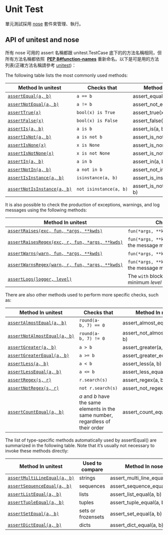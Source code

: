 # Unit Test

單元測試採用 [nose](http://nose.readthedocs.io) 套件來管理、執行。



## API of unitest and nose

所有 nose 可用的 assert 名稱都跟 unitest.TestCase 底下的的方法名稱相同，但所有方法名稱都依照  [**PEP 8#function-names**](https://www.python.org/dev/peps/pep-0008#function-names) 重新命名。以下是可是用的方法列表(正確方法名稱請參考 [unitest](https://docs.python.org/3/library/unittest.html))：



The following table lists the most commonly used methods:

| Method In unitest                        | Checks that            | Method In nose               |
| ---------------------------------------- | ---------------------- | ---------------------------- |
| [`assertEqual(a, b)`](https://docs.python.org/3/library/unittest.html#unittest.TestCase.assertEqual) | `a == b`               | assert_equal(a, b)           |
| [`assertNotEqual(a, b)`](https://docs.python.org/3/library/unittest.html#unittest.TestCase.assertNotEqual) | `a != b`               | assert_not_equal(a, b)       |
| [`assertTrue(x)`](https://docs.python.org/3/library/unittest.html#unittest.TestCase.assertTrue) | `bool(x) is True`      | assert_true(x)               |
| [`assertFalse(x)`](https://docs.python.org/3/library/unittest.html#unittest.TestCase.assertFalse) | `bool(x) is False`     | assert_false(x)              |
| [`assertIs(a, b)`](https://docs.python.org/3/library/unittest.html#unittest.TestCase.assertIs) | `a is b`               | assert_is(a, b)              |
| [`assertIsNot(a, b)`](https://docs.python.org/3/library/unittest.html#unittest.TestCase.assertIsNot) | `a is not b`           | assert_is_not(a, b)          |
| [`assertIsNone(x)`](https://docs.python.org/3/library/unittest.html#unittest.TestCase.assertIsNone) | `x is None`            | assert_is_none(x)            |
| [`assertIsNotNone(x)`](https://docs.python.org/3/library/unittest.html#unittest.TestCase.assertIsNotNone) | `x is not None`        | assert_is_not_none(x)        |
| [`assertIn(a, b)`](https://docs.python.org/3/library/unittest.html#unittest.TestCase.assertIn) | `a in b`               | assert_in(a, b)              |
| [`assertNotIn(a, b)`](https://docs.python.org/3/library/unittest.html#unittest.TestCase.assertNotIn) | `a not in b`           | assert_not_in(a, b)          |
| [`assertIsInstance(a, b)`](https://docs.python.org/3/library/unittest.html#unittest.TestCase.assertIsInstance) | `isinstance(a, b)`     | assert_is_instance(a, b)     |
| [`assertNotIsInstance(a, b)`](https://docs.python.org/3/library/unittest.html#unittest.TestCase.assertNotIsInstance) | `not isinstance(a, b)` | assert_is_not_instance(a, b) |

It is also possible to check the production of exceptions, warnings, and log messages using the following methods:

| Method In unitest                        | Checks that                              | Method In nose                           |
| ---------------------------------------- | ---------------------------------------- | ---------------------------------------- |
| [`assertRaises(exc, fun, *args, **kwds)`](https://docs.python.org/3/library/unittest.html#unittest.TestCase.assertRaises) | `fun(*args, **kwds)` raises *exc*        | assert_raises(exc, fun, *args, **kwds)   |
| [`assertRaisesRegex(exc, r, fun, *args, **kwds)`](https://docs.python.org/3/library/unittest.html#unittest.TestCase.assertRaisesRegex) | `fun(*args, **kwds)` raises *exc* and the message matches regex *r* | assert_raises_regex(exc, r, fun, *args, **kwds) |
| [`assertWarns(warn, fun, *args, **kwds)`](https://docs.python.org/3/library/unittest.html#unittest.TestCase.assertWarns) | `fun(*args, **kwds)` raises *warn*       | assert_warns(warn, fun, *args, **kwds)   |
| [`assertWarnsRegex(warn, r, fun, *args, **kwds)`](https://docs.python.org/3/library/unittest.html#unittest.TestCase.assertWarnsRegex) | `fun(*args, **kwds)` raises *warn* and the message matches regex *r* | assert_warns_regex(warn, r, fun, *args, **kwds) |
| [`assertLogs(logger, level)`](https://docs.python.org/3/library/unittest.html#unittest.TestCase.assertLogs) | The `with` block logs on *logger* with minimum *level* | assert_logs(logger, level)               |

There are also other methods used to perform more specific checks, such as:

| Method In unitest                        | Checks that                              | Method In nose                |
| ---------------------------------------- | ---------------------------------------- | ----------------------------- |
| [`assertAlmostEqual(a, b)`](https://docs.python.org/3/library/unittest.html#unittest.TestCase.assertAlmostEqual) | `round(a-b, 7) == 0`                     | assert_almost_equal(a, b)     |
| [`assertNotAlmostEqual(a, b)`](https://docs.python.org/3/library/unittest.html#unittest.TestCase.assertNotAlmostEqual) | `round(a-b, 7) != 0`                     | assert_not_almost_equal(a, b) |
| [`assertGreater(a, b)`](https://docs.python.org/3/library/unittest.html#unittest.TestCase.assertGreater) | `a > b`                                  | assert_greater(a, b)          |
| [`assertGreaterEqual(a, b)`](https://docs.python.org/3/library/unittest.html#unittest.TestCase.assertGreaterEqual) | `a >= b`                                 | assert_greater_equal(a, b)    |
| [`assertLess(a, b)`](https://docs.python.org/3/library/unittest.html#unittest.TestCase.assertLess) | `a < b`                                  | assert_less(a, b)             |
| [`assertLessEqual(a, b)`](https://docs.python.org/3/library/unittest.html#unittest.TestCase.assertLessEqual) | `a <= b`                                 | assert_less_equal(a, b)       |
| [`assertRegex(s, r)`](https://docs.python.org/3/library/unittest.html#unittest.TestCase.assertRegex) | `r.search(s)`                            | assert_regex(a, b)            |
| [`assertNotRegex(s, r)`](https://docs.python.org/3/library/unittest.html#unittest.TestCase.assertNotRegex) | `not r.search(s)`                        | assert_not_regex(s, r)        |
| [`assertCountEqual(a, b)`](https://docs.python.org/3/library/unittest.html#unittest.TestCase.assertCountEqual) | *a* and *b* have the same elements in the same number, regardless of their order | assert_count_equal(a, b)      |

The list of type-specific methods automatically used by assertEqual() are summarized in the following table. Note that it’s usually not necessary to invoke these methods directly:

| Method In unitest                        | Used to compare    | Method In nose                |
| ---------------------------------------- | ------------------ | ----------------------------- |
| [`assertMultiLineEqual(a, b)`](https://docs.python.org/3/library/unittest.html#unittest.TestCase.assertMultiLineEqual) | strings            | assert_multi_line_equal(a, b) |
| [`assertSequenceEqual(a, b)`](https://docs.python.org/3/library/unittest.html#unittest.TestCase.assertSequenceEqual) | sequences          | assert_sequence_equal(a, b)   |
| [`assertListEqual(a, b)`](https://docs.python.org/3/library/unittest.html#unittest.TestCase.assertListEqual) | lists              | assert_list_equal(a, b)       |
| [`assertTupleEqual(a, b)`](https://docs.python.org/3/library/unittest.html#unittest.TestCase.assertTupleEqual) | tuples             | assert_tuple_equal(a, b)      |
| [`assertSetEqual(a, b)`](https://docs.python.org/3/library/unittest.html#unittest.TestCase.assertSetEqual) | sets or frozensets | assert_set_equal(a, b)        |
| [`assertDictEqual(a, b)`](https://docs.python.org/3/library/unittest.html#unittest.TestCase.assertDictEqual) | dicts              | assert_dict_equal(a, b)       |